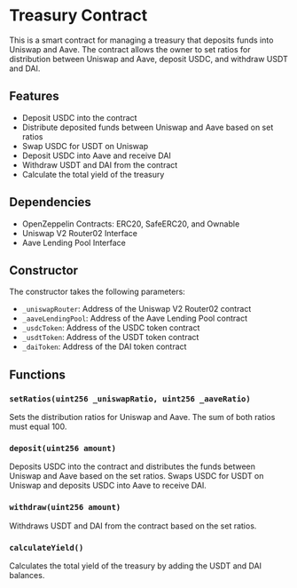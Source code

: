 # Treasury Contract

This is a smart contract for managing a treasury that deposits funds into Uniswap and Aave. The contract allows the owner to set ratios for distribution between Uniswap and Aave, deposit USDC, and withdraw USDT and DAI.

## Features

- Deposit USDC into the contract
- Distribute deposited funds between Uniswap and Aave based on set ratios
- Swap USDC for USDT on Uniswap
- Deposit USDC into Aave and receive DAI
- Withdraw USDT and DAI from the contract
- Calculate the total yield of the treasury

## Dependencies

- OpenZeppelin Contracts: ERC20, SafeERC20, and Ownable
- Uniswap V2 Router02 Interface
- Aave Lending Pool Interface

## Constructor

The constructor takes the following parameters:

- `_uniswapRouter`: Address of the Uniswap V2 Router02 contract
- `_aaveLendingPool`: Address of the Aave Lending Pool contract
- `_usdcToken`: Address of the USDC token contract
- `_usdtToken`: Address of the USDT token contract
- `_daiToken`: Address of the DAI token contract

## Functions

### `setRatios(uint256 _uniswapRatio, uint256 _aaveRatio)`

Sets the distribution ratios for Uniswap and Aave. The sum of both ratios must equal 100.

### `deposit(uint256 amount)`

Deposits USDC into the contract and distributes the funds between Uniswap and Aave based on the set ratios. Swaps USDC for USDT on Uniswap and deposits USDC into Aave to receive DAI.

### `withdraw(uint256 amount)`

Withdraws USDT and DAI from the contract based on the set ratios.

### `calculateYield()`

Calculates the total yield of the treasury by adding the USDT and DAI balances.
